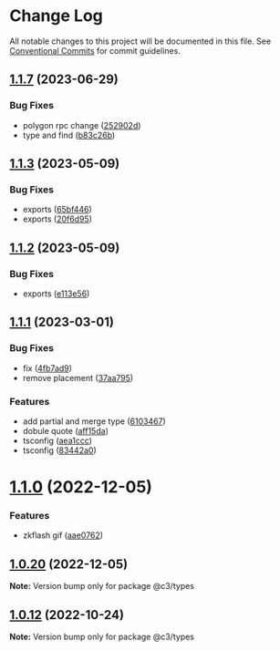 # Change Log

All notable changes to this project will be documented in this file. See [Conventional Commits](https://conventionalcommits.org) for commit guidelines.

## [1.1.7](https://github.com/che3vinci/c3/compare/@c3/types@1.1.3...@c3/types@1.1.7) (2023-06-29)

### Bug Fixes

- polygon rpc change ([252902d](https://github.com/che3vinci/c3/commit/252902d73896903b1bec97c325e472dd1dedf711))
- type and find ([b83c26b](https://github.com/che3vinci/c3/commit/b83c26bb91fa9493138653f9ef47fe98eeccd738))

## [1.1.3](https://github.com/che3vinci/c3/compare/@c3/types@1.1.2...@c3/types@1.1.3) (2023-05-09)

### Bug Fixes

- exports ([65bf446](https://github.com/che3vinci/c3/commit/65bf44640c0fb1e12e30ffb6f1787992c250ff24))
- exports ([20f6d95](https://github.com/che3vinci/c3/commit/20f6d95b2abde328befe989e49dc2889a2a8c2bf))

## [1.1.2](https://github.com/che3vinci/c3/compare/@c3/types@1.1.1...@c3/types@1.1.2) (2023-05-09)

### Bug Fixes

- exports ([e113e56](https://github.com/che3vinci/c3/commit/e113e56172b939439d4e073ae7e103bb1fa155d2))

## [1.1.1](https://github.com/che3vinci/c3/compare/@c3/types@1.1.0...@c3/types@1.1.1) (2023-03-01)

### Bug Fixes

- fix ([4fb7ad9](https://github.com/che3vinci/c3/commit/4fb7ad97fb60c417f543d7d5435827cc66c12c2d))
- remove placement ([37aa795](https://github.com/che3vinci/c3/commit/37aa795c00da2d4db23a351b40fe3fd0048b15e7))

### Features

- add partial and merge type ([6103467](https://github.com/che3vinci/c3/commit/6103467483d3a60d224a0b446a879f348a1b0b1f))
- dobule quote ([aff15da](https://github.com/che3vinci/c3/commit/aff15dae3f43ca86185abd8ec257aef68cf8d41b))
- tsconfig ([aea1ccc](https://github.com/che3vinci/c3/commit/aea1ccc7d62652a10355425b024c4953ece0a95a))
- tsconfig ([83442a0](https://github.com/che3vinci/c3/commit/83442a034df288475293802f6f82ed809f568897))

# [1.1.0](https://github.com/che3vinci/c3/compare/@c3/types@1.0.19...@c3/types@1.1.0) (2022-12-05)

### Features

- zkflash gif ([aae0762](https://github.com/che3vinci/c3/commit/aae0762161753d645be1458e8f0ace77cdbbb504))

## [1.0.20](https://github.com/che3vinci/c3/compare/@c3/types@1.0.19...@c3/types@1.0.20) (2022-12-05)

**Note:** Version bump only for package @c3/types

## [1.0.12](https://github.com/che3vinci/c3/compare/@c3/types@1.0.11...@c3/types@1.0.12) (2022-10-24)

**Note:** Version bump only for package @c3/types
